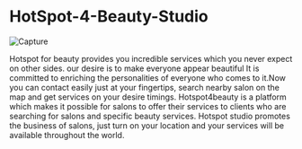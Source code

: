 # HotSpot-4-Beauty-Studio

![Capture](https://user-images.githubusercontent.com/38525302/75145811-8aa4a180-571b-11ea-9da3-469d73d0ef18.PNG)


Hotspot for beauty provides you incredible services which you never expect on other sides. our desire is to make everyone appear beautiful It is committed to enriching the personalities of everyone who comes to it.Now you can contact easily just at your fingertips, search nearby salon on the map and get services on your desire timings.  Hotspot4beauty is a platform which makes it possible for salons to offer their services to clients who are searching for salons and specific beauty services. Hotspot studio promotes the business of salons, just turn on your location and your services will be available throughout the world.
